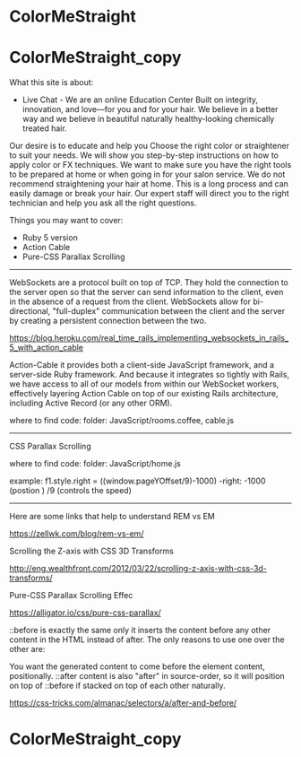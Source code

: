 # ColorMeStraight
# ColorMeStraight_copy

What this site is about:
- Live Chat - 
We are an online Education Center
 Built on integrity, innovation,
and love—for you and for your hair.
We believe in a better way and we believe in beautiful naturally
healthy-looking chemically treated hair.

 Our desire is to educate and help you
 Choose the right color or straightener to suit your needs.
We will show you step-by-step instructions on how to apply color or FX techniques.
We want to make sure you have the right tools to be prepared at home or when going in for your salon service.
We do not recommend straightening your hair at home. This is a long process and can easily damage or break your hair.
Our expert staff will direct you to the right technician and help you ask all the right questions.

Things you may want to cover:

* Ruby 5 version
* Action Cable
* Pure-CSS Parallax Scrolling


--------------------------------------------------------------------------------------------------------------------------------------------------
WebSockets are a protocol built on top of TCP. They hold the connection to the server open so that the server can send information to the client, even in the absence of a request from the client. WebSockets allow for bi-directional, "full-duplex" communication between the client and the server by creating a persistent connection between the two.

https://blog.heroku.com/real_time_rails_implementing_websockets_in_rails_5_with_action_cable

Action-Cable
it provides both a client-side JavaScript framework, and a server-side Ruby framework. And because it integrates so tightly with Rails, we have access to all of our models from within our WebSocket workers, effectively layering Action Cable on top of our existing Rails architecture, including Active Record (or any other ORM).

where to find code: folder: JavaScript/rooms.coffee, cable.js

---------------------------------------------------------------------------------------------------------------------------------------------------


CSS Parallax Scrolling

where to find code: folder: JavaScript/home.js

example: f1.style.right = ((window.pageYOffset/9)-1000)
-right: -1000 (postion )
/9 (controls the speed)

___________________________________________________________________________________________________________________________________________________

Here are some links that help to understand
REM vs EM

https://zellwk.com/blog/rem-vs-em/

Scrolling the Z-axis with CSS 3D Transforms

http://eng.wealthfront.com/2012/03/22/scrolling-z-axis-with-css-3d-transforms/

Pure-CSS Parallax Scrolling Effec

https://alligator.io/css/pure-css-parallax/



::before is exactly the same only it inserts the content before any other content in the HTML instead of after. The only reasons to use one over the other are:

You want the generated content to come before the element content, positionally.
::after content is also "after" in source-order, so it will position on top of ::before if stacked on top of each other naturally.

https://css-tricks.com/almanac/selectors/a/after-and-before/
# ColorMeStraight_copy
